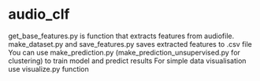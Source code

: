 # audio_clf

get_base_features.py is function that extracts features from audiofile.
make_dataset.py and save_features.py saves extracted features to .csv file
You can use make_prediction.py (make_prediction_unsupervised.py for clustering) to train model and predict results
For simple data visualisation use visualize.py function
